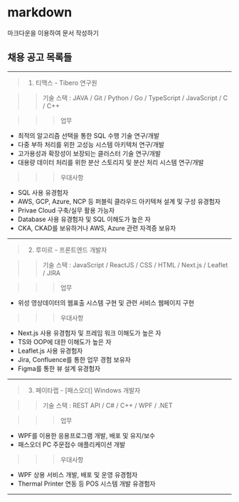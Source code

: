 # markdown
마크다운을 이용하여 문서 작성하기

## 채용 공고 목록들

------------------------------------------
> 1. 티맥스 - Tibero 연구원

>> 기술 스택 : JAVA / Git / Python / Go / TypeScript / JavaScript / C / C++

>>> 업무
- 최적의 알고리즘 선택을 통한 SQL 수행 기술 연구/개발
- 다중 부하 처리를 위한 고성능 시스템 아키텍처 연구/개발
- 고가용성과 확장성이 보장되는 클러스터 기술 연구/개발
- 대용량 데이터 처리를 위한 분산 스토리지 및 분산 처리 시스템 연구/개발

>>> 우대사항
- SQL 사용 유경험자
- AWS, GCP, Azure, NCP 등 퍼블릭 클라우드 아키텍쳐 설계 및 구성 유경험자
- Privae Cloud 구축/실무 활용 가능자
- Database 사용 유경험자 및 SQL 이해도가 높은 자
- CKA, CKAD를 보유하거나 AWS, Azure 관련 자격증 보유자

------------------------------------------

> 2. 루미르 - 프론트엔드 개발자

>> 기술 스택 : JavaScript / ReactJS / CSS / HTML / Next.js / Leaflet / JIRA

>>> 업무
- 위성 영상데이터의 웹표출 시스템 구현 및 관련 서비스 웹페이지 구현

>>> 우대사항
- Next.js 사용 유경험자 및 프레임 워크 이해도가 높은 자
- TS와 OOP에 대한 이해도가 높은 자
- Leaflet.js 사용 유경험자
- Jira, Confluence를 통한 업무 경험 보유자
- Figma를 통한 뷰 설계 유경험자

------------------------------------------

> 3. 페이타랩 - [패스오더] Windows 개발자

>> 기술 스택 : REST API / C# / C++ / WPF / .NET

>>> 업무
  - WPF를 이용한 응용프로그램 개발, 배포 및 유지/보수
  - 패스오더 PC 주문접수 애플리케이션 개발
 
 >>> 우대사항
  - WPF 상용 서비스 개발, 배포 및 운영 유경험자
  - Thermal Printer 연동 등 POS 시스템 개발 유경험자

------------------------------------------
